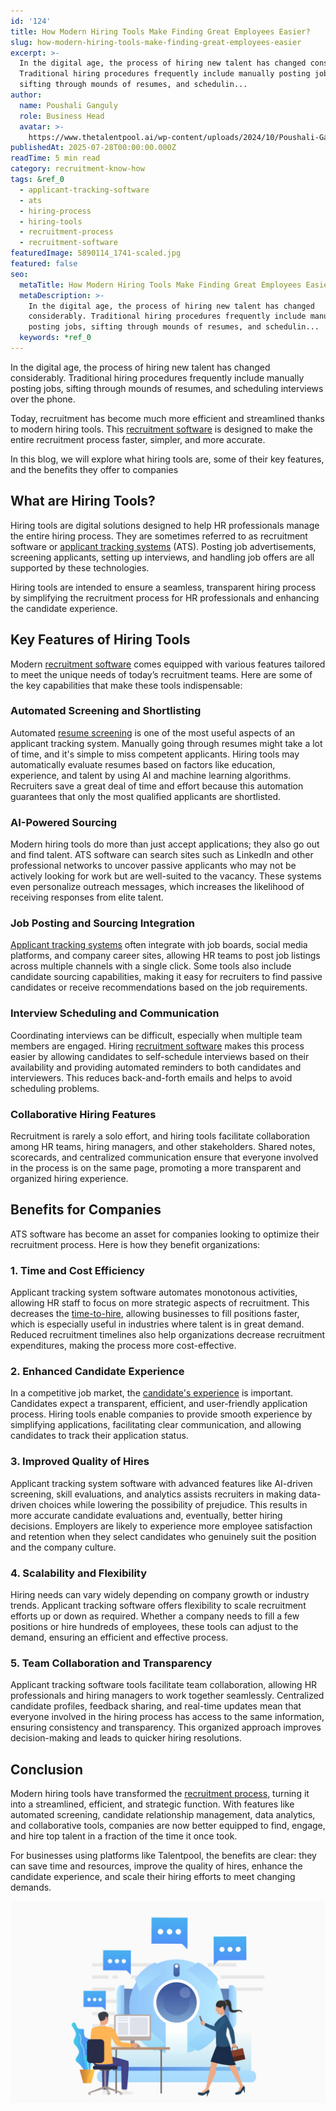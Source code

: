 ```yaml
---
id: '124'
title: How Modern Hiring Tools Make Finding Great Employees Easier?
slug: how-modern-hiring-tools-make-finding-great-employees-easier
excerpt: >-
  In the digital age, the process of hiring new talent has changed considerably.
  Traditional hiring procedures frequently include manually posting jobs,
  sifting through mounds of resumes, and schedulin...
author:
  name: Poushali Ganguly
  role: Business Head
  avatar: >-
    https://www.thetalentpool.ai/wp-content/uploads/2024/10/Poushali-Gangulyimage.webp
publishedAt: 2025-07-28T00:00:00.000Z
readTime: 5 min read
category: recruitment-know-how
tags: &ref_0
  - applicant-tracking-software
  - ats
  - hiring-process
  - hiring-tools
  - recruitment-process
  - recruitment-software
featuredImage: 5890114_1741-scaled.jpg
featured: false
seo:
  metaTitle: How Modern Hiring Tools Make Finding Great Employees Easier?
  metaDescription: >-
    In the digital age, the process of hiring new talent has changed
    considerably. Traditional hiring procedures frequently include manually
    posting jobs, sifting through mounds of resumes, and schedulin...
  keywords: *ref_0
---
```


In the digital age, the process of hiring new talent has changed considerably. Traditional hiring procedures frequently include manually posting jobs, sifting through mounds of resumes, and scheduling interviews over the phone.

Today, recruitment has become much more efficient and streamlined thanks to modern hiring tools. This [recruitment software](https://www.thetalentpool.ai/best-ai-recruitment-software/) is designed to make the entire recruitment process faster, simpler, and more accurate.

In this blog, we will explore what hiring tools are, some of their key features, and the benefits they offer to companies

## **What are Hiring Tools?**

Hiring tools are digital solutions designed to help HR professionals manage the entire hiring process. They are sometimes referred to as recruitment software or [applicant tracking systems](https://www.thetalentpool.ai/blogs/is-ats-software-the-key-to-efficient-recruitment/) (ATS). Posting job advertisements, screening applicants, setting up interviews, and handling job offers are all supported by these technologies.

Hiring tools are intended to ensure a seamless, transparent hiring process by simplifying the recruitment process for HR professionals and enhancing the candidate experience.

## **Key Features of Hiring Tools**

Modern [recruitment software](https://www.thetalentpool.ai/) comes equipped with various features tailored to meet the unique needs of today’s recruitment teams. Here are some of the key capabilities that make these tools indispensable:

### **Automated Screening and Shortlisting**

Automated [resume screening](https://www.thetalentpool.ai/blogs/resume-screening-for-precise-hiring-a-guide-for-recruiters/) is one of the most useful aspects of an applicant tracking system. Manually going through resumes might take a lot of time, and it's simple to miss competent applicants. Hiring tools may automatically evaluate resumes based on factors like education, experience, and talent by using AI and machine learning algorithms. Recruiters save a great deal of time and effort because this automation guarantees that only the most qualified applicants are shortlisted.

### **AI-Powered Sourcing**

Modern hiring tools do more than just accept applications; they also go out and find talent. ATS software can search sites such as LinkedIn and other professional networks to uncover passive applicants who may not be actively looking for work but are well-suited to the vacancy. These systems even personalize outreach messages, which increases the likelihood of receiving responses from elite talent.

### **Job Posting and Sourcing Integration**

[Applicant tracking systems](https://www.thetalentpool.ai/applicant-tracking-software/) often integrate with job boards, social media platforms, and company career sites, allowing HR teams to post job listings across multiple channels with a single click. Some tools also include candidate sourcing capabilities, making it easy for recruiters to find passive candidates or receive recommendations based on the job requirements.

### **Interview Scheduling and Communication**

Coordinating interviews can be difficult, especially when multiple team members are engaged. Hiring [recruitment software](https://www.thetalentpool.ai/blogs/the-ultimate-guide-to-selecting-the-right-recruitment-software/) makes this process easier by allowing candidates to self-schedule interviews based on their availability and providing automated reminders to both candidates and interviewers. This reduces back-and-forth emails and helps to avoid scheduling problems.

### **Collaborative Hiring Features**

Recruitment is rarely a solo effort, and hiring tools facilitate collaboration among HR teams, hiring managers, and other stakeholders. Shared notes, scorecards, and centralized communication ensure that everyone involved in the process is on the same page, promoting a more transparent and organized hiring experience.

## **Benefits for Companies**

ATS software has become an asset for companies looking to optimize their recruitment process. Here is how they benefit organizations:

### **1\. Time and Cost Efficiency**

Applicant tracking system software automates monotonous activities, allowing HR staff to focus on more strategic aspects of recruitment. This decreases the [time-to-hire](https://www.thetalentpool.ai/blogs/time-hire-all-recruiters-need-know-about-recruitment-metric/), allowing businesses to fill positions faster, which is especially useful in industries where talent is in great demand. Reduced recruitment timelines also help organizations decrease recruitment expenditures, making the process more cost-effective.

### **2\. Enhanced Candidate Experience**

In a competitive job market, the [candidate's experience](https://www.thetalentpool.ai/blogs/actionable-tips-to-improve-candidate-experience/) is important. Candidates expect a transparent, efficient, and user-friendly application process. Hiring tools enable companies to provide smooth experience by simplifying applications, facilitating clear communication, and allowing candidates to track their application status.

### **3\. Improved Quality of Hires**

Applicant tracking system software with advanced features like AI-driven screening, skill evaluations, and analytics assists recruiters in making data-driven choices while lowering the possibility of prejudice. This results in more accurate candidate evaluations and, eventually, better hiring decisions. Employers are likely to experience more employee satisfaction and retention when they select candidates who genuinely suit the position and the company culture.

### **4\. Scalability and Flexibility**

Hiring needs can vary widely depending on company growth or industry trends. Applicant tracking software offers flexibility to scale recruitment efforts up or down as required. Whether a company needs to fill a few positions or hire hundreds of employees, these tools can adjust to the demand, ensuring an efficient and effective process.

### **5\. Team Collaboration and Transparency**

Applicant tracking software tools facilitate team collaboration, allowing HR professionals and hiring managers to work together seamlessly. Centralized candidate profiles, feedback sharing, and real-time updates mean that everyone involved in the hiring process has access to the same information, ensuring consistency and transparency. This organized approach improves decision-making and leads to quicker hiring resolutions.

## **Conclusion**

Modern hiring tools have transformed the [recruitment process](https://www.thetalentpool.ai/blogs/comprehensive-insight-into-the-end-to-end-recruitment-process/), turning it into a streamlined, efficient, and strategic function. With features like automated screening, candidate relationship management, data analytics, and collaborative tools, companies are now better equipped to find, engage, and hire top talent in a fraction of the time it once took.

For businesses using platforms like Talentpool, the benefits are clear: they can save time and resources, improve the quality of hires, enhance the candidate experience, and scale their hiring efforts to meet changing demands.

![](images/5890114_1741-1024x656.jpg)
